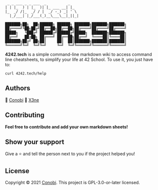 ```
 _ _ ___ _ _ ___  _          _
| | |_  ) | |_  )| |_ ___ __| |_
|_  _/ /|_  _/ / |  _/ -_) _| ' \
  |_/___| |_/___(_)__\___\__|_||_|
```
```
███████╗██╗  ██╗██████╗ ██████╗ ███████╗███████╗███████╗
██╔════╝╚██╗██╔╝██╔══██╗██╔══██╗██╔════╝██╔════╝██╔════╝
█████╗   ╚███╔╝ ██████╔╝██████╔╝█████╗  ███████╗███████╗
██╔══╝   ██╔██╗ ██╔═══╝ ██╔══██╗██╔══╝  ╚════██║╚════██║
███████╗██╔╝ ██╗██║     ██║  ██║███████╗███████║███████║
╚══════╝╚═╝  ╚═╝╚═╝     ╚═╝  ╚═╝╚══════╝╚══════╝╚══════╝
```

**4242.tech** is a simple command-line markdown wiki to access command line cheatsheets, to simplify your life at 42 School.
To use it, you just have to:
```
curl 4242.tech/help
```

## Authors
👤 [Conobi](https://kiyo.ooo/)
👤 [X3ne](https://narcisserael.xyz)

## Contributing
**Feel free to contribute and add your own markdown sheets!**

## Show your support
Give a ⭐️ and tell the person next to you if the project helped you!

## License
Copyright © 2021 [Conobi](https://kiyo.ooo/).
This project is GPL-3.0-or-later licensed.
